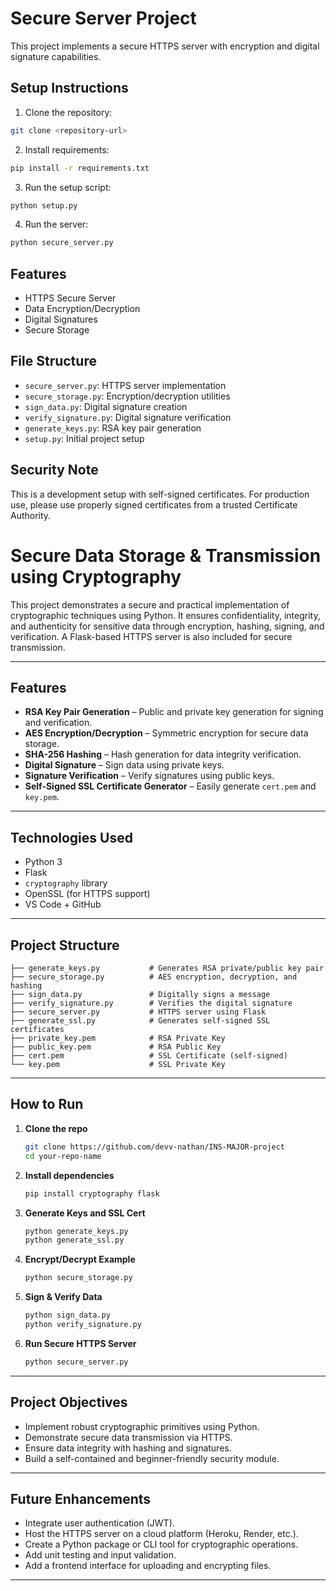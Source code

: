 # Secure Server Project

This project implements a secure HTTPS server with encryption and digital signature capabilities.

## Setup Instructions

1. Clone the repository:
```bash
git clone <repository-url>
```

2. Install requirements:
```bash
pip install -r requirements.txt
```

3. Run the setup script:
```bash
python setup.py
```

4. Run the server:
```bash
python secure_server.py
```

## Features
- HTTPS Secure Server
- Data Encryption/Decryption
- Digital Signatures
- Secure Storage

## File Structure
- `secure_server.py`: HTTPS server implementation
- `secure_storage.py`: Encryption/decryption utilities
- `sign_data.py`: Digital signature creation
- `verify_signature.py`: Digital signature verification
- `generate_keys.py`: RSA key pair generation
- `setup.py`: Initial project setup

## Security Note
This is a development setup with self-signed certificates. For production use, please use properly signed certificates from a trusted Certificate Authority.

#  Secure Data Storage & Transmission using Cryptography

This project demonstrates a secure and practical implementation of cryptographic techniques using Python. It ensures confidentiality, integrity, and authenticity for sensitive data through encryption, hashing, signing, and verification. A Flask-based HTTPS server is also included for secure transmission.

---

##  Features

-  **RSA Key Pair Generation** – Public and private key generation for signing and verification.
-  **AES Encryption/Decryption** – Symmetric encryption for secure data storage.
-  **SHA-256 Hashing** – Hash generation for data integrity verification.
-  **Digital Signature** – Sign data using private keys.
-  **Signature Verification** – Verify signatures using public keys.
-  **Self-Signed SSL Certificate Generator** – Easily generate `cert.pem` and `key.pem`.

---

##  Technologies Used

- Python 3
- Flask
- `cryptography` library
- OpenSSL (for HTTPS support)
- VS Code + GitHub

---

##  Project Structure

```
├── generate_keys.py           # Generates RSA private/public key pair
├── secure_storage.py          # AES encryption, decryption, and hashing
├── sign_data.py               # Digitally signs a message
├── verify_signature.py        # Verifies the digital signature
├── secure_server.py           # HTTPS server using Flask
├── generate_ssl.py            # Generates self-signed SSL certificates
├── private_key.pem            # RSA Private Key
├── public_key.pem             # RSA Public Key
├── cert.pem                   # SSL Certificate (self-signed)
└── key.pem                    # SSL Private Key

```

---

##  How to Run

1. **Clone the repo**
   ```bash
   git clone https://github.com/devv-nathan/INS-MAJOR-project
   cd your-repo-name
   ```

2. **Install dependencies**
   ```bash
   pip install cryptography flask
   ```

3. **Generate Keys and SSL Cert**
   ```bash
   python generate_keys.py
   python generate_ssl.py
   ```

4. **Encrypt/Decrypt Example**
   ```bash
   python secure_storage.py
   ```

5. **Sign & Verify Data**
   ```bash
   python sign_data.py
   python verify_signature.py
   ```

6. **Run Secure HTTPS Server**
   ```bash
   python secure_server.py
   ```


---

##  Project Objectives

- Implement robust cryptographic primitives using Python.
- Demonstrate secure data transmission via HTTPS.
- Ensure data integrity with hashing and signatures.
- Build a self-contained and beginner-friendly security module.

---

##  Future Enhancements

-  Integrate user authentication (JWT).
-  Host the HTTPS server on a cloud platform (Heroku, Render, etc.).
-  Create a Python package or CLI tool for cryptographic operations.
-  Add unit testing and input validation.
-  Add a frontend interface for uploading and encrypting files.

---



